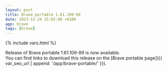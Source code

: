 ```yaml
---
layout: post
title: Brave portable 1.61.109-89
date: 2023-12-24 15:02:00 +0100
app: brave
tags: [brave]
---
```

{% include vars.html %}

Release of Brave portable 1.61.109-89 is now available.<br />
You can find links to download this release on the [Brave portable page]({{ var_seo_url | append: '/app/brave-portable/' }}).
